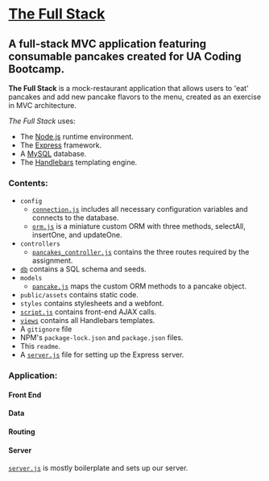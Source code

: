 # [The Full Stack](https://sleepy-caverns-40509.herokuapp.com/)
## A full-stack MVC application featuring consumable pancakes created for UA Coding Bootcamp.

**The Full Stack** is a mock-restaurant application that allows users to 'eat' pancakes and add new pancake flavors to the menu, created as an exercise in MVC architecture.

*The Full Stack* uses:

* The [Node.js](https://nodejs.org/en/) runtime environment.
* The [Express](https://expressjs.com/) framework.
* A [MySQL](https://www.mysql.com/) database.
* The [Handlebars](http://handlebarsjs.com/) templating engine.

### Contents:

* `config`
  * [`connection.js`](/config/connection.js) includes all necessary configuration variables and connects to the database.
  * [`orm.js`](/config/orm.js) is a miniature custom ORM with three methods, selectAll, insertOne, and updateOne.
* `controllers`
  * [`pancakes_controller.js`](/controllers/pancakes_controller.js) contains the three routes required by the assignment.
* [`db`](/db) contains a SQL schema and seeds.
* `models`
  * [`pancake.js`](/models/pancake.js) maps the custom ORM methods to a pancake object.
* `public/assets` contains static code.
 * `styles` contains stylesheets and a webfont.
 * [`script.js`](/public/assets/script.js) contains front-end AJAX calls.
* [`views`](/views) contains all Handlebars templates.
* A `gitignore` file
* NPM's `package-lock.json` and `package.json` files.
* This `readme`.
* A [`server.js`](/server.js) file for setting up the Express server.

### Application:

#### Front End

#### Data

#### Routing

#### Server

[`server.js`](server.js) is mostly boilerplate and sets up our server.

